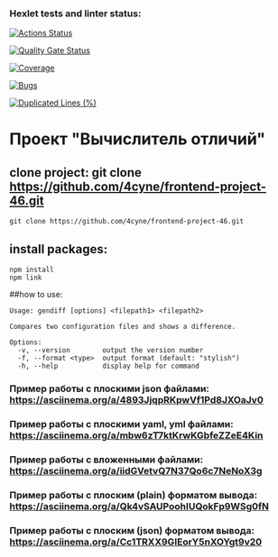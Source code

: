 ### Hexlet tests and linter status:

[![Actions Status](https://github.com/4cyne/frontend-project-46/actions/workflows/hexlet-check.yml/badge.svg)](https://github.com/4cyne/frontend-project-46/actions)

[![Quality Gate Status](https://sonarcloud.io/api/project_badges/measure?project=4cyne_frontend-project-46&metric=alert_status)](https://sonarcloud.io/summary/new_code?id=4cyne_frontend-project-46)

[![Coverage](https://sonarcloud.io/api/project_badges/measure?project=4cyne_frontend-project-46&metric=coverage)](https://sonarcloud.io/summary/new_code?id=4cyne_frontend-project-46)

[![Bugs](https://sonarcloud.io/api/project_badges/measure?project=4cyne_frontend-project-46&metric=bugs)](https://sonarcloud.io/summary/new_code?id=4cyne_frontend-project-46)

[![Duplicated Lines (%)](https://sonarcloud.io/api/project_badges/measure?project=4cyne_frontend-project-46&metric=duplicated_lines_density)](https://sonarcloud.io/summary/new_code?id=4cyne_frontend-project-46)

# Проект "Вычислитель отличий"

## clone project: git clone https://github.com/4cyne/frontend-project-46.git

```
git clone https://github.com/4cyne/frontend-project-46.git
```

## install packages:

```
npm install
npm link
```

##how to use:

```
Usage: gendiff [options] <filepath1> <filepath2>

Compares two configuration files and shows a difference.

Options:
  -v, --version        output the version number
  -f, --format <type>  output format (default: "stylish")
  -h, --help           display help for command
```

### Пример работы с плоскими json файлами: https://asciinema.org/a/4893JjqpRKpwVf1Pd8JXOaJv0

### Пример работы с плоскими yaml, yml файлами: https://asciinema.org/a/mbw6zT7ktKrwKGbfeZZeE4Kin

### Пример работы с вложенными файлами: https://asciinema.org/a/iidGVetvQ7N37Qo6c7NeNoX3g

### Пример работы с плоским (plain) форматом вывода: https://asciinema.org/a/Qk4vSAUPoohIUQokFp9WSg0fN

### Пример работы с плоским (json) форматом вывода: https://asciinema.org/a/Cc1TRXX9GIEorY5nXOYgt9v20
